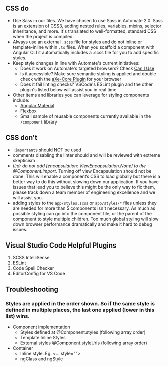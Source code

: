 
## CSS do

* Use Sass in our files. We have chosen to use Sass in Automate 2.0. Sass is an extension of CSS3, adding nested rules, variables, mixins, selector inheritance, and more. It's translated to well-formatted, standard CSS when the project is compiled.
* Always use an external `.scss` file for styles and do not inline or template-inline within `.ts` files. When you scaffold a component with Angular CLI it automatically includes a .scss file for you to add specific styles.
* Keep style changes in line with Automate's current initiatives:
  * Does it work on Automate's targeted browsers? Check [Can I Use](http://caniuse.com/#index)
  * Is it accessible? Make sure semantic styling is applied and double check with the [aXe-Core Plugin](https://chrome.google.com/webstore/detail/axe-coconut/iobddmbdndbbbfjopjdgadphaoihpojp) for your browser
  * Does it fail linting checks? VSCode's ESLint plugin and the other plugin's listed below will assist you in real time.
* Other items and libraries you can leverage for styling components include:
  * [Angular Material](https://material.angular.io/)
  * [Flexbox](https://developer.mozilla.org/en-US/docs/Web/CSS/CSS_Flexible_Box_Layout/Using_CSS_flexible_boxes)
  * Small sample of reusable components currently available in the `/component` library

## CSS don't

* `!important`s should NOT be used
* comments disabling the linter should and will be reviewed with extreme skepticism
* *tl;dr do not add [encapsulation: ViewEncapsulation.None] to the @Component.import.* Turning off view Encapsulation should not be done. This will enable a component’s CSS to load globally but there is a better way to do this without slowing down our application.  If you have issues that lead you to believe this might be the only way to fix them, please track down a team member of engineering excellence and we will assist you.
* adding styles to the `app/styles.scss` or `app/styles/*` files unless they are needed for more than 5 components isn't necessary. As much as possible styling can go into the component file, or the parent of the component to style multiple children. Too much global styling will slow down browser performance dramatically and make it hard to debug issues.

## Visual Studio Code Helpful Plugins
1. SCSS IntelliSense
2. ESLint
3. Code Spell Checker
4. EditorConfig for VS Code

## Troubleshooting

### Styles are applied in the order shown. So if the same style is defined in multiple places, the last one applied (lower in this list) wins.

* Component implementation
    * Styles defined at @Component.styles (following array order)
    * Template Inline Styles
    * External styles @Component.styleUrls (following array order)
* Container
    * Inline style. Eg: <... style="">
    * ngClass and ngStyle

